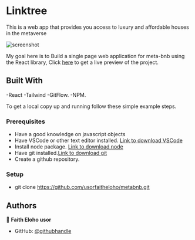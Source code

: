 # Linktree

This is a web app that provides you access to luxury and affordable houses in the metaverse

![screenshot]()


My goal here is to Build a single page web application for meta-bnb using the React library, Click [here]() to get a live preview of the project.
 

## Built With

-React
-Tailwind
-GitFlow.
-NPM.

To get a local copy up and running follow these simple example steps.

### Prerequisites
- Have a good knowledge on javascript objects
- Have VSCode or other text editor installed. [Link to download VSCode](https://code.visualstudio.com/download)
- Install node package. [Link to download node](https://nodejs.org/en/download/)
- Have git installed.[Link to download git](https://git-scm.com/downloads)
- Create a github repository.

### Setup
- git clone  https://github.com/usorfaitheloho/metabnb.git <Your-Build-Directory>


## Authors

👤 **Faith Eloho usor**

- GitHub: [@githubhandle](https://github.com/usorfaitheloho)
